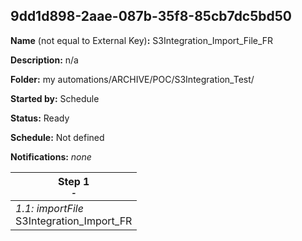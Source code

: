 ## 9dd1d898-2aae-087b-35f8-85cb7dc5bd50

**Name** (not equal to External Key)**:** S3Integration_Import_File_FR

**Description:** n/a

**Folder:** my automations/ARCHIVE/POC/S3Integration_Test/

**Started by:** Schedule

**Status:** Ready

**Schedule:** Not defined

**Notifications:** _none_


| Step 1<br>_<small>-</small>_ |
| --- |
| _1.1: importFile_<br>S3Integration_Import_FR |
